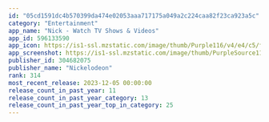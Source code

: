 ```yaml
---
id: "05cd1591dc4b570399da474e02053aaa717175a049a2c224caa82f23ca923a5c"
category: "Entertainment"
app_name: "Nick - Watch TV Shows & Videos"
app_id: 596133590
app_icon: https://is1-ssl.mzstatic.com/image/thumb/Purple116/v4/e4/c5/f1/e4c5f132-b3df-1596-44d2-13531e33e9f3/AppIcon-1x_U007epad-0-0-P3-85-220-0.png/1024x1024bb.png
app_screenshot: https://is1-ssl.mzstatic.com/image/thumb/PurpleSource116/v4/dc/08/35/dc0835e1-afbb-1ed8-2801-404975f39149/92bf554e-4410-43e9-8d14-e4b93372210d_NICKELODEON_APP_SCREENS_IPHONE_6.5IN_1284x2778_1.jpg/1284x2778bb.png
publisher_id: 304682075
publisher_name: "Nickelodeon"
rank: 314
most_recent_release: 2023-12-05 00:00:00
release_count_in_past_year: 11
release_count_in_past_year_category: 13
release_count_in_past_year_top_in_category: 25
---
```

